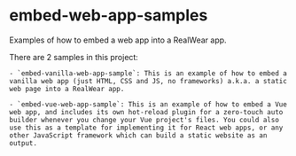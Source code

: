 # embed-web-app-samples
Examples of how to embed a web app into a RealWear app.

There are 2 samples in this project:

    - `embed-vanilla-web-app-sample`: This is an example of how to embed a vanilla web app (just HTML, CSS and JS, no frameworks) a.k.a. a static web page into a RealWear app.

    - `embed-vue-web-app-sample`: This is an example of how to embed a Vue web app, and includes its own hot-reload plugin for a zero-touch auto builder whenever you change your Vue project's files. You could also use this as a template for implementing it for React web apps, or any other JavaScript framework which can build a static website as an output.
